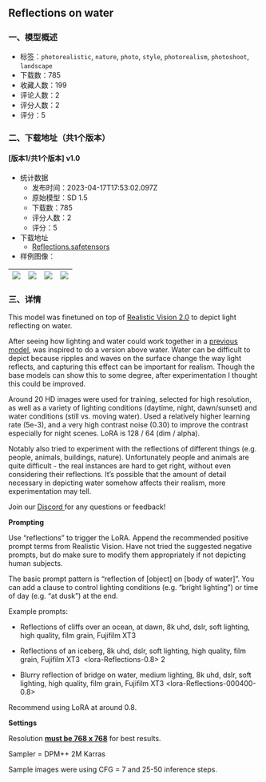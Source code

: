 ## Reflections on water
### 一、模型概述

- 标签：`photorealistic`, `nature`, `photo`, `style`, `photorealism`, `photoshoot`, `landscape`
- 下载数：785
- 收藏人数：199
- 评论人数：2
- 评分人数：2
- 评分：5

### 二、下载地址（共1个版本）

#### [版本1/共1个版本] v1.0

- 统计数据
  - 发布时间：2023-04-17T17:53:02.097Z
  - 原始模型：SD 1.5
  - 下载数：785
  - 评分人数：2
  - 评分：5
- 下载地址
  - [Reflections.safetensors](https://civitai.com/api/download/models/48310)
- 样例图像：

| <img src="https://image.civitai.com/xG1nkqKTMzGDvpLrqFT7WA/6024036b-a588-4fca-15ac-9b7bcd2f0700/width=450/518895.jpeg" /> | <img src="https://image.civitai.com/xG1nkqKTMzGDvpLrqFT7WA/cc2aebbb-c362-4ad7-1975-f0257f662b00/width=450/518873.jpeg" /> | <img src="https://image.civitai.com/xG1nkqKTMzGDvpLrqFT7WA/048e921a-19c5-4917-df3f-aff4cc5b7900/width=450/518880.jpeg" /> | <img src="https://image.civitai.com/xG1nkqKTMzGDvpLrqFT7WA/ba6d1050-1041-43b0-ad52-88b3613d3700/width=450/518883.jpeg" /> |
| ---- | ---- | ---- | ---- |


### 三、详情
<p>This model was finetuned on top of <a target="_blank" rel="ugc" href="https://huggingface.co/SG161222/Realistic_Vision_V2.0"><u>Realistic Vision 2.0</u></a> to depict light reflecting on water. <br /></p><p>After seeing how lighting and water could work together in a <a target="_blank" rel="ugc" href="https://civitai.com/models/35940/underwater-photo-lora-tropical-edition"><u>previous model</u></a>, was inspired to do a version above water. Water can be difficult to depict because ripples and waves on the surface change the way light reflects, and capturing this effect can be important for realism. Though the base models can show this to some degree, after experimentation I thought this could be improved.<br /></p><p>Around 20 HD images were used for training, selected for high resolution, as well as a variety of lighting conditions (daytime, night, dawn/sunset) and water conditions (still vs. moving water). Used a relatively higher learning rate (5e-3), and a very high contrast noise (0.30) to improve the contrast especially for night scenes. LoRA is 128 / 64 (dim / alpha).</p><p></p><p>Notably also tried to experiment with the reflections of different things (e.g. people, animals, buildings, nature). Unfortunately people and animals are quite difficult - the real instances are hard to get right, without even considering their reflections. It’s possible that the amount of detail necessary in depicting water somehow affects their realism, more experimentation may tell.<br /></p><p>Join our <a target="_blank" rel="ugc" href="https://discord.gg/BuEEtKnfUK"><u>Discord</u></a><a target="_blank" rel="ugc" href="https://discord.gg/ubpkxuzt"> </a>for any questions or feedback!<br /></p><p><strong>Prompting</strong></p><p>Use “reflections” to trigger the LoRA. Append the recommended positive prompt terms from Realistic Vision. Have not tried the suggested negative prompts, but do make sure to modify them appropriately if not depicting human subjects.</p><p></p><p>The basic prompt pattern is “reflection of [object] on [body of water]”. You can add a clause to control lighting conditions (e.g. “bright lighting”) or time of day (e.g. “at dusk”) at the end. </p><p></p><p>Example prompts:</p><ul><li><p>Reflections of cliffs over an ocean, at dawn, 8k uhd, dslr, soft lighting, high quality, film grain, Fujifilm XT3 </p></li><li><p>Reflections of an iceberg, 8k uhd, dslr, soft lighting, high quality, film grain, Fujifilm XT3  &lt;lora-Reflections-0.8&gt; 2</p></li><li><p>Blurry reflection of bridge on water, medium lighting, 8k uhd, dslr, soft lighting, high quality, film grain, Fujifilm XT3 &lt;lora-Reflections-000400-0.8&gt;<br /></p></li></ul><p>Recommend using LoRA at around 0.8. <br /></p><p><strong>Settings</strong></p><p>Resolution <strong><u>must be 768 x 768</u></strong> for best results.</p><p>Sampler = DPM++ 2M Karras</p><p>Sample images were using CFG = 7 and 25-50 inference steps. </p>